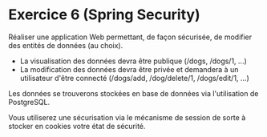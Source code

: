 # Exercice 6 (Spring Security)

Réaliser une application Web permettant, de façon sécurisée, de modifier des entités de données (au choix).

- La visualisation des données devra être publique (/dogs, /dogs/1, ...)
- La modification des données devra être privée et demandera à un utilisateur d'être connecté (/dogs/add, /dog/delete/1, /dogs/edit/1, ...)

Les données se trouverons stockées en base de données via l'utilisation de PostgreSQL.

Vous utiliserez une sécurisation via le mécanisme de session de sorte à stocker en cookies votre état de sécurité. 